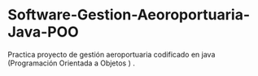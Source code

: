 # Software-Gestion-Aeoroportuaria-Java-POO
Practica proyecto de gestión aeroportuaria  codificado en java (Programación Orientada a Objetos ) .

